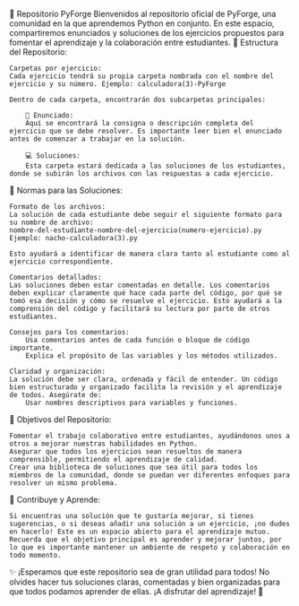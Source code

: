 📂 Repositorio PyForge
Bienvenidos al repositorio oficial de PyForge, una comunidad en la que aprendemos Python en conjunto. En este espacio, compartiremos enunciados y soluciones de los ejercicios propuestos para fomentar el aprendizaje y la colaboración entre estudiantes.
🔑 Estructura del Repositorio:

    Carpetas por ejercicio:
    Cada ejercicio tendrá su propia carpeta nombrada con el nombre del ejercicio y su número. Ejemplo: calculadora(3)-PyForge

    Dentro de cada carpeta, encontrarán dos subcarpetas principales:

        📄 Enunciado:
        Aquí se encontrará la consigna o descripción completa del ejercicio que se debe resolver. Es importante leer bien el enunciado antes de comenzar a trabajar en la solución.

        💻 Soluciones:
        Esta carpeta estará dedicada a las soluciones de los estudiantes, donde se subirán los archivos con las respuestas a cada ejercicio.

📝 Normas para las Soluciones:

    Formato de los archivos:
    La solución de cada estudiante debe seguir el siguiente formato para su nombre de archivo:
    nombre-del-estudiante-nombre-del-ejercicio(numero-ejercicio).py
    Ejemplo: nacho-calculadora(3).py

    Esto ayudará a identificar de manera clara tanto al estudiante como al ejercicio correspondiente.

    Comentarios detallados:
    Las soluciones deben estar comentadas en detalle. Los comentarios deben explicar claramente qué hace cada parte del código, por qué se tomó esa decisión y cómo se resuelve el ejercicio. Esto ayudará a la comprensión del código y facilitará su lectura por parte de otros estudiantes.

    Consejos para los comentarios:
        Usa comentarios antes de cada función o bloque de código importante.
        Explica el propósito de las variables y los métodos utilizados.

    Claridad y organización:
    La solución debe ser clara, ordenada y fácil de entender. Un código bien estructurado y organizado facilita la revisión y el aprendizaje de todos. Asegúrate de:
        Usar nombres descriptivos para variables y funciones.

🚀 Objetivos del Repositorio:

    Fomentar el trabajo colaborativo entre estudiantes, ayudándonos unos a otros a mejorar nuestras habilidades en Python.
    Asegurar que todos los ejercicios sean resueltos de manera comprensible, permitiendo el aprendizaje de calidad.
    Crear una biblioteca de soluciones que sea útil para todos los miembros de la comunidad, donde se puedan ver diferentes enfoques para resolver un mismo problema.

🌱 Contribuye y Aprende:

    Si encuentras una solución que te gustaría mejorar, si tienes sugerencias, o si deseas añadir una solución a un ejercicio, ¡no dudes en hacerlo! Este es un espacio abierto para el aprendizaje mutuo.
    Recuerda que el objetivo principal es aprender y mejorar juntos, por lo que es importante mantener un ambiente de respeto y colaboración en todo momento.

✨ ¡Esperamos que este repositorio sea de gran utilidad para todos! No olvides hacer tus soluciones claras, comentadas y bien organizadas para que todos podamos aprender de ellas. ¡A disfrutar del aprendizaje! 🎉